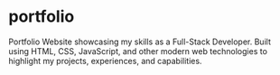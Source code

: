 # portfolio
Portfolio Website showcasing my skills as a Full-Stack Developer. Built using HTML, CSS, JavaScript, and other modern web technologies to highlight my projects, experiences, and capabilities.
